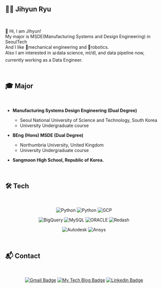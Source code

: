 ## 🙋‍♂️ Jihyun Ryu

<br>

👋 Hi, I am Jihyun!<br>
My major is MSDE(Manufacturing Systems and Design Engineering) in SeoulTech<br>
And I like 🦾mechanical engineering and 🤖robotics.<br>
Also I am interested in 📊data science, ml/dl, and data pipeline 
now, currently working as a Data Engineer.

<br>

## :mortar_board: Major

<br>

- <strong>Manufacturing Systems Design Engineering (Dual Degree)</strong>
  - Seoul National University of Science and Technology, South Korea
  - University Undergraduate course
  
- <strong>BEng (Hons) MSDE (Dual Degree)</strong>
  - Northumbria University, United Kingdom
  - University Undergraduate course
 
 - <strong>Sangmoon High School, Republic of Korea.</strong>

<br>

## 🛠️ Tech

<br>

 <div align=center>
 
  ![Python](http://img.shields.io/badge/-Python-3566ab?style=flat&logo=Python&logoColor=white)
  ![Python](http://img.shields.io/badge/-Airflow-017CEE?style=flat&logo=Apache%20Airflow&logoColorr=white)
  ![GCP](http://img.shields.io/badge/-Google%20Cloud%20Platform-white?style=flat&logo=Google%20Cloud&logoColor=00bfff)
 
 </div>
 
 <div align=center>
  
  ![BigQuery](http://img.shields.io/badge/-BigQuery-white?style=flat&logo=Google%20Cloud&logoColor=00bfff)
  ![MySQL](http://img.shields.io/badge/-MySQL-4479a1?style=flat&logo=MySQL&logoColor=white)
  ![ORACLE](http://img.shields.io/badge/-ORACLE-red?style=flat&logo=oracle&logoColor=white)
  ![Redash](http://img.shields.io/badge/-Redash-red?style=flat&logo=Databricks&logoColor=white)

</div>

<div align=center>
  
  ![Autodesk](http://img.shields.io/badge/-Inventor-orange?style=flat&logo=Autodesk&logoColor=white)
  ![Ansys](http://img.shields.io/badge/-Ansys-yellow?style=flat&logo=ansys&logoColor=white)
  
</div>

<br>

## :mailbox_with_mail: Contact

<br>

 <div align=center>

  [![Gmail Badge](https://img.shields.io/badge/Gmail-d14836?style=flat-square&logo=Gmail&logoColor=white&link=mailto:jhryu1208@gmail.com)](mailto:jhryu1208@gmail.com)
  [![My Tech Blog Badge](http://img.shields.io/badge/-My%20Tech%20blog-black?style=flat-square&logo=github&link=https://jhryu1208.github.io/)](https://jhryu1208.github.io/)
  [![Linkedin Badge](https://img.shields.io/badge/-LinkedIn-blue?style=flat-square&logo=Linkedin&logoColor=white&link=https://www.linkedin.com/in/ryu-jihyun-a091b5182/)](https://www.linkedin.com/in/ryu-jihyun-a091b5182/) 

 </div>

<br>
